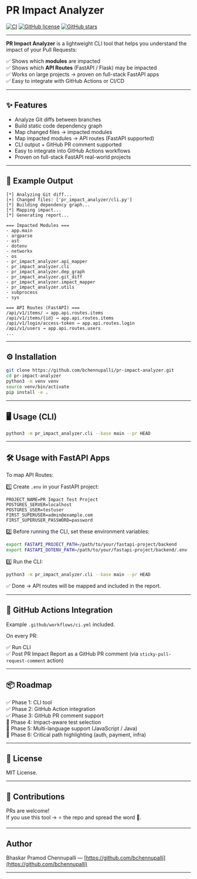 # PR Impact Analyzer

[![CI](https://github.com/bchennupalli/pr-impact-analyzer/actions/workflows/ci.yml/badge.svg)](https://github.com/bchennupalli/pr-impact-analyzer/actions/workflows/ci.yml)
[![GitHub license](https://img.shields.io/github/license/bchennupalli/pr-impact-analyzer)](https://github.com/bchennupalli/pr-impact-analyzer/blob/main/LICENSE)
[![GitHub stars](https://img.shields.io/github/stars/bchennupalli/pr-impact-analyzer?style=social)](https://github.com/bchennupalli/pr-impact-analyzer/stargazers)

---

**PR Impact Analyzer** is a lightweight CLI tool that helps you understand the impact of your Pull Requests:

✅ Shows which **modules** are impacted  
✅ Shows which **API Routes** (FastAPI / Flask) may be impacted  
✅ Works on large projects → proven on full-stack FastAPI apps  
✅ Easy to integrate with GitHub Actions or CI/CD  

---

## ✨ Features

- Analyze Git diffs between branches
- Build static code dependency graph
- Map changed files → impacted modules
- Map impacted modules → API routes (FastAPI supported)
- CLI output + GitHub PR comment supported
- Easy to integrate into GitHub Actions workflows
- Proven on full-stack FastAPI real-world projects

---

## 🚀 Example Output

```plaintext
[*] Analyzing Git diff...
[+] Changed files: ['pr_impact_analyzer/cli.py']
[*] Building dependency graph...
[*] Mapping impact...
[*] Generating report...

=== Impacted Modules ===
- app.main
- argparse
- ast
- dotenv
- networkx
- os
- pr_impact_analyzer.api_mapper
- pr_impact_analyzer.cli
- pr_impact_analyzer.dep_graph
- pr_impact_analyzer.git_diff
- pr_impact_analyzer.impact_mapper
- pr_impact_analyzer.utils
- subprocess
- sys

=== API Routes (FastAPI) ===
/api/v1/items/ → app.api.routes.items
/api/v1/items/{id} → app.api.routes.items
/api/v1/login/access-token → app.api.routes.login
/api/v1/users → app.api.routes.users
...
```

---

## ⚙️ Installation

```bash
git clone https://github.com/bchennupalli/pr-impact-analyzer.git
cd pr-impact-analyzer
python3 -m venv venv
source venv/bin/activate
pip install -e .
```

---

## 🖥️ Usage (CLI)

```bash
python3 -m pr_impact_analyzer.cli --base main --pr HEAD
```

---

## 🛠️ Usage with FastAPI Apps

To map API Routes:

1️⃣ Create `.env` in your FastAPI project:

```env
PROJECT_NAME=PR Impact Test Project
POSTGRES_SERVER=localhost
POSTGRES_USER=testuser
FIRST_SUPERUSER=admin@example.com
FIRST_SUPERUSER_PASSWORD=password
```
2️⃣ Before running the CLI, set these environment variables:

```bash
export FASTAPI_PROJECT_PATH=/path/to/your/fastapi-project/backend
export FASTAPI_DOTENV_PATH=/path/to/your/fastapi-project/backend/.env
```

3️⃣ Run the CLI:

```bash
python3 -m pr_impact_analyzer.cli --base main --pr HEAD
```

✅ Done → API routes will be mapped and included in the report.

---

## 🔄 GitHub Actions Integration

Example `.github/workflows/ci.yml` included.

On every PR:

✅ Run CLI  
✅ Post PR Impact Report as a GitHub PR comment (via `sticky-pull-request-comment` action)

---

## 📦 Roadmap

✅ Phase 1: CLI tool  
✅ Phase 2: GitHub Action integration  
✅ Phase 3: GitHub PR comment support  
🚀 Phase 4: Impact-aware test selection  
🚀 Phase 5: Multi-language support (JavaScript / Java)  
🚀 Phase 6: Critical path highlighting (auth, payment, infra)

---

## 📄 License

MIT License.

---

## 🤝 Contributions

PRs are welcome!  
If you use this tool → ⭐️ the repo and spread the word 🚀.

---

## Author

Bhaskar Pramod Chennupalli — [https://github.com/bchennupalli](https://github.com/bchennupalli)

---
